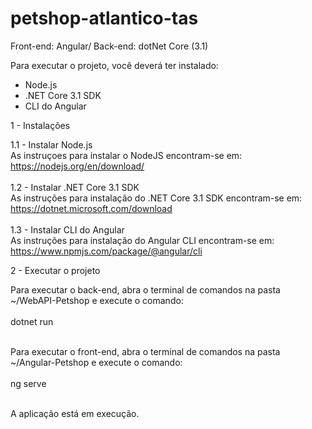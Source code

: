# petshop-atlantico-tas
Front-end: Angular/ Back-end: dotNet Core (3.1)

Para executar o projeto, você deverá ter instalado:
 - Node.js
 - .NET Core 3.1 SDK
 - CLI do Angular
 
1 - Instalações 
 
1.1 - Instalar Node.js 
<br>
    As instruçoes para instalar o NodeJS encontram-se em:
    <br>
    https://nodejs.org/en/download/
<br> <br>
1.2 - Instalar .NET Core 3.1 SDK
<br>
    As instruções para instalação do .NET Core 3.1 SDK encontram-se em:
    <br>
    https://dotnet.microsoft.com/download
<br>    
1.3 - Instalar CLI do Angular
<br>
    As instruções para instalação do Angular CLI encontram-se em:
    <br>
    https://www.npmjs.com/package/@angular/cli
<br>


2 - Executar o projeto

Para executar o back-end, abra o terminal de comandos na pasta ~/WebAPI-Petshop e execute o comando:
<br><br>
dotnet run
<br><br>

Para executar o front-end, abra o terminal de comandos na pasta ~/Angular-Petshop e execute o comando:
<br><br>
ng serve
<br><br>

A aplicação está em execução.
    
    
    
    
